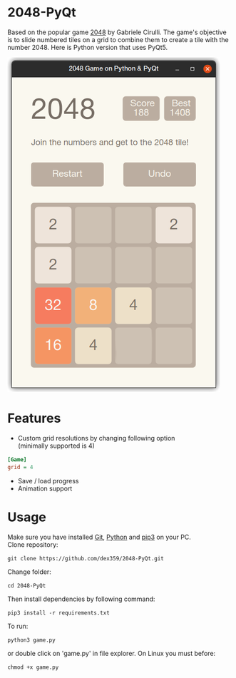 # 2048-PyQt
Based on the popular game [2048](https://github.com/gabrielecirulli/2048) by Gabriele Cirulli.
The game's objective is to slide numbered tiles on a grid to combine them to create a tile with
 the number 2048. Here is Python version that uses PyQt5.  

![screenshot](screenshot.png)  

# Features
- Custom grid resolutions by changing following option  
(minimally supported is 4)
```ini
[Game]
grid = 4
```
- Save / load progress
- Animation support

# Usage
Make sure you have installed [Git](https://git-scm.com/downloads), 
[Python](https://wiki.python.org/moin/BeginnersGuide/Download) and
[pip3](https://pip.pypa.io/en/stable/) on your PC.  
Clone repository:
```shell script
git clone https://github.com/dex359/2048-PyQt.git
```  
Change folder:
```shell script
cd 2048-PyQt
```
Then install dependencies by following command:
```shell script
pip3 install -r requirements.txt
```
To run:
```shell script
python3 game.py
```
 or double click on 'game.py' in file explorer. On Linux you must before:
 ```shell script
chmod +x game.py
```